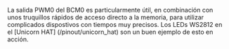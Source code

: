La salida PWM0 del BCM0 es particularmente útil, en combinación con unos truquillos rápidos de acceso directo a la memoria, para utilizar complicados dispostivos con tiempos muy precisos. Los LEDs WS2812 en el [Unicorn HAT] (/pinout/unicorn_hat) son un buen ejemplo de esto en acción.
